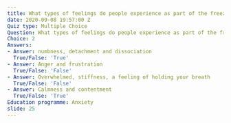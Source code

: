 ```yaml
---
title: What types of feelings do people experience as part of the freeze response?
date: 2020-09-08 19:57:00 Z
Quiz type: Multiple Choice
Question: What types of feelings do people experience as part of the freeze response?
Choice: 2
Answers:
- Answer: numbness, detachment and dissociation
  True/False: 'True'
- Answer: Anger and frustration
  True/False: 'False'
- Answer: Overwhelmed, stiffness, a feeling of holding your breath
  True/False: 'False'
- Answer: Calmness and contentment
  True/False: 'True'
Education programme: Anxiety
slide: 25
---
```


